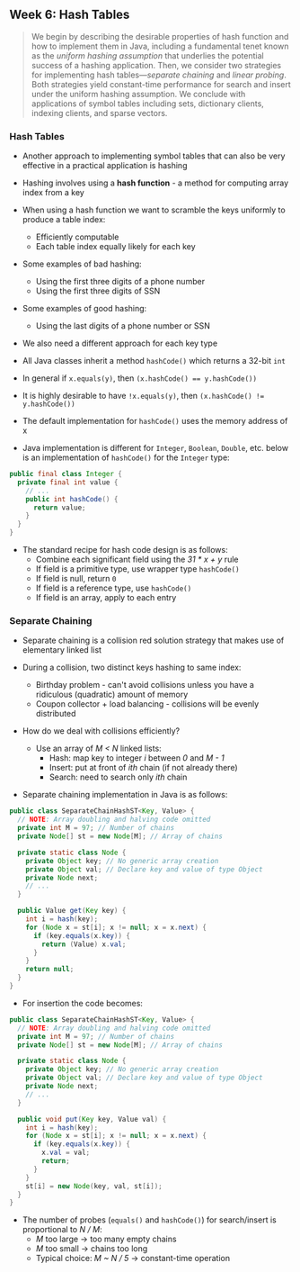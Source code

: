 ## Week 6: Hash Tables

> We begin by describing the desirable properties of hash function and how to implement them in Java, including a fundamental tenet known as the *uniform hashing assumption* that underlies the potential success of a hashing application. Then, we consider two strategies for implementing hash tables—*separate chaining* and *linear probing*. Both strategies yield constant-time performance for search and insert under the uniform hashing assumption. We conclude with applications of symbol tables including sets, dictionary clients, indexing clients, and sparse vectors.

### Hash Tables
* Another approach to implementing symbol tables that can also be very effective in a practical application is hashing
* Hashing involves using a **hash function** - a method for computing array index from a key
* When using a hash function we want to scramble the keys uniformly to produce a table index:
  * Efficiently computable
  * Each table index equally likely for each key
* Some examples of bad hashing:
  * Using the first three digits of a phone number
  * Using the first three digits of SSN
* Some examples of good hashing:
  * Using the last digits of a phone number or SSN
* We also need a different approach for each key type
* All Java classes inherit a method `hashCode()` which returns a 32-bit `int`
* In general if `x.equals(y)`, then `(x.hashCode() == y.hashCode())`
* It is highly desirable to have `!x.equals(y)`, then `(x.hashCode() != y.hashCode())`
* The default implementation for `hashCode()` uses the memory address of x

* Java implementation is different for `Integer`, `Boolean`, `Double`, etc. below is an implementation of `hashCode()` for the `Integer` type:
```java
public final class Integer {
  private final int value {
    // ...
    public int hashCode() {
      return value;
    }
  }
}
```

* The standard recipe for hash code design is as follows:
  * Combine each significant field using the *31 * x + y* rule
  * If field is a primitive type, use wrapper type `hashCode()`
  * If field is null, return `0`
  * If field is a reference type, use `hashCode()`
  * If field is an array, apply to each entry

### Separate Chaining
* Separate chaining is a collision red solution strategy that makes use of elementary linked list
* During a collision, two distinct keys hashing to same index:
  * Birthday problem - can't avoid collisions unless you have a ridiculous (quadratic) amount of memory
  * Coupon collector + load balancing - collisions will be evenly distributed
* How do we deal with collisions efficiently?
  * Use an array of *M < N* linked lists:
    * Hash: map key to integer *i* between *0* and *M - 1*
    * Insert: put at front of *ith* chain (if not already there)
    * Search: need to search only *ith* chain

* Separate chaining implementation in Java is as follows:
```java
public class SeparateChainHashST<Key, Value> {
  // NOTE: Array doubling and halving code omitted
  private int M = 97; // Number of chains
  private Node[] st = new Node[M]; // Array of chains

  private static class Node {
    private Object key; // No generic array creation
    private Object val; // Declare key and value of type Object
    private Node next;
    // ...
  }

  public Value get(Key key) {
    int i = hash(key);
    for (Node x = st[i]; x != null; x = x.next) {
      if (key.equals(x.key)) {
        return (Value) x.val;
      }
    }
    return null;
  }
}
```

* For insertion the code becomes:
```java
public class SeparateChainHashST<Key, Value> {
  // NOTE: Array doubling and halving code omitted
  private int M = 97; // Number of chains
  private Node[] st = new Node[M]; // Array of chains

  private static class Node {
    private Object key; // No generic array creation
    private Object val; // Declare key and value of type Object
    private Node next;
    // ...
  }

  public void put(Key key, Value val) {
    int i = hash(key);
    for (Node x = st[i]; x != null; x = x.next) {
      if (key.equals(x.key)) {
        x.val = val;
        return;
      }
    }
    st[i] = new Node(key, val, st[i]);
  }
}
```

* The number of probes (`equals()` and `hashCode()`) for search/insert is proportional to *N / M*:
  * *M* too large -> too many empty chains
  * *M* too small -> chains too long
  * Typical choice: *M ~ N / 5* -> constant-time operation
